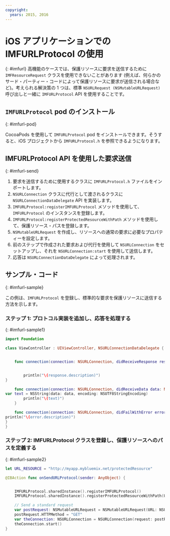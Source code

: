 ```yaml
---
copyright:
  years: 2015, 2016
---
```

# iOS アプリケーションでの IMFURLProtocol の使用
{: #imfurl}
高機能のケースでは、保護リソースに要求を送信するために `IMFResourceRequest` クラスを使用できないことがあります (例えば、何らかのサード・パーティー・コードによって保護リソースに要求が送信される場合など)。考えられる解決策の 1 つは、標準 `NSURLRequest (NSMutableURLRequest)` 呼び出しと一緒に `IMFURLProtocol` API を使用することです。

## `IMFURLProtocol` pod のインストール
{: #imfurl-pod}

CocoaPods を使用して `IMFURLProtocol` pod をインストールできます。そうすると、iOS プロジェクトから `IMFURLProtocol.h` を参照できるようになります。

## IMFURLProtocol API を使用した要求送信
{: #imfurl-send}

1. 要求を送信するために使用するクラスに `IMFURLProtocol.h` ファイルをインポートします。
2. `NSURLConnection` クラスに代行として渡されるクラスに `NSURLConnectionDataDelegate` API を実装します。
3. `IMFURLProtocol:registerIMFURLProtocol` メソッドを使用して、`IMFURLProtocol` のインスタンスを登録します。
4. `IMFURLProtocol:registerProtectedResourceWithPath` メソッドを使用して、保護リソース・パスを登録します。
5. `NSMutableURLRequest` を作成し、リソースへの通常の要求に必要なプロパティーを設定します。
6. 前のステップで作成された要求および代行を使用して `NSURLConnection` をセットアップし、それを `NSURLConnection:start` を使用して送信します。
7. 応答は `NSURLConnectionDataDelegate` によって処理されます。

## サンプル・コード
{: #imfurl-sample}

この例は、`IMFURLProtocol` を登録し、標準的な要求を保護リソースに送信する方法を示します。

### ステップ 1: プロトコル実装を追加し、応答を処理する
{: #imfurl-sample1}
```Swift
import Foundation

class ViewController : UIViewController, NSURLConnectionDataDelegate {


	func connection(connection: NSURLConnection, didReceiveResponse response: NSURLResponse) {


		println("\(response.description)")
}

	func connection(connection: NSURLConnection, didReceiveData data: NSData) {
var text = NSString(data: data, encoding: NSUTF8StringEncoding)
		println("\(text)")
	}

	func connection(connection: NSURLConnection, didFailWithError error: NSError) {
println("\(error.description)")
}
}
```

### ステップ 2: IMFURLProtocol クラスを登録し、保護リソースへのパスを定義する
{: #imfurl-sample2}

```Swift
let URL_RESOURCE = "http://myapp.mybluemix.net/protectedResource"

@IBAction func onSendURLProtocol(sender: AnyObject) {


	IMFURLProtocol.sharedInstance().registerIMFURLProtocol()
	IMFURLProtocol.sharedInstance().registerProtectedResourceWithPath(URL_RESOURCE)

	// Send a standard request
	var postRequest: NSMutableURLRequest = NSMutableURLRequest(URL: NSURL(string: URL_RESOURCE)!)
	postRequest.HTTPMethod = "GET"
	var theConnection: NSURLConnection = NSURLConnection(request: postRequest, delegate: self)!
	theConnection.start()
}
```
